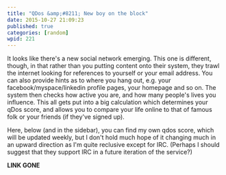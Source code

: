 ```yaml
---
title: "QDos &amp;#8211; New boy on the block"
date: 2015-10-27 21:09:23
published: true
categories: [random]
wpid: 221
---
```


It looks like there's a new social network emerging. This one is different, though, in that rather than you putting content onto their system, they trawl the internet looking for references to yourself or your email address. You can also provide hints as to where you hang out, e.g. your facebook/myspace/linkedin profile pages, your homepage and so on. The system then checks how active you are, and how many people's lives you influence. This all gets put into a big calculation which determines your qDos score, and allows you to compare your life online to that of famous folk or your friends (if they've signed up).

Here, below (and in the sidebar), you can find my own qdos score, which will be updated weekly, but I don't hold much hope of it changing much in an upward direction as I'm quite reclusive except for IRC. (Perhaps I should suggest that they support IRC in a future iteration of the service?)

**LINK GONE**